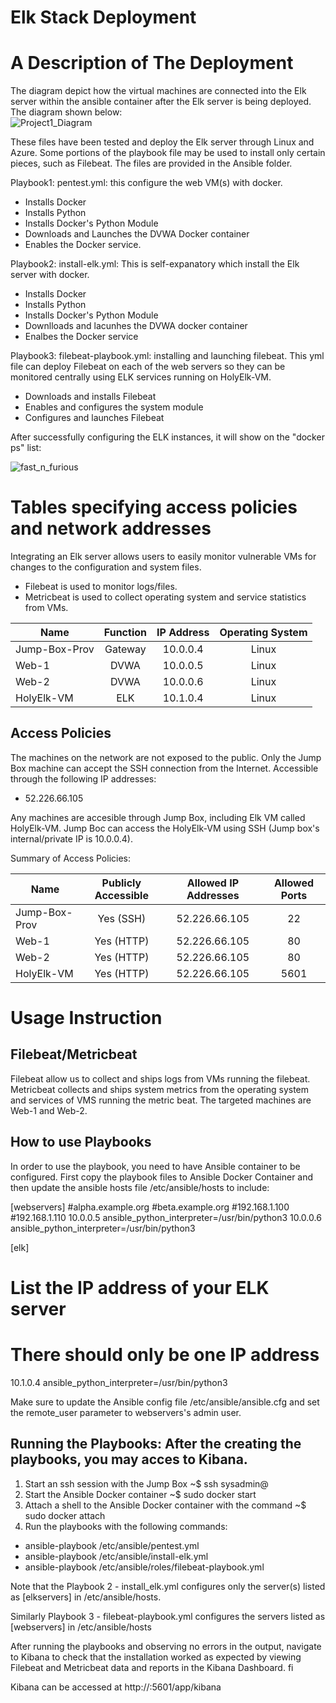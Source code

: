 # Elk Stack Deployment


# A Description of The Deployment

The diagram depict how the virtual machines are connected into the Elk server within the ansible container after the Elk server is being deployed. The diagram shown below:  
![Project1_Diagram](https://user-images.githubusercontent.com/77870466/122309043-92bdbd00-cedb-11eb-96ee-e81d9eee9202.jpg)

These files have been tested and deploy the Elk server through Linux and Azure. Some portions of the playbook file may be used to install only certain pieces, such as Filebeat. The files are provided in the Ansible folder. 

Playbook1: pentest.yml: this configure the web VM(s) with docker. 
* Installs Docker 
* Installs Python 
* Installs Docker's Python Module 
* Downloads and Launches the DVWA Docker container 
* Enables the Docker service. 

Playbook2: install-elk.yml: This is self-expanatory which install the Elk server with docker. 
* Installs Docker 
* Installs Python 
* Installs Docker's Python Module 
* Downlloads and lacunhes the DVWA docker container 
* Enalbes the Docker service 

Playbook3: filebeat-playbook.yml: installing and launching filebeat. This yml file can deploy Filebeat on each of the web servers so they can be monitored centrally using ELK services running on HolyElk-VM. 
* Downloads and installs Filebeat 
* Enables and configures the system module 
* Configures and launches Filebeat 

After successfully configuring the ELK instances, it will show on the "docker ps" list: 

![fast_n_furious](https://user-images.githubusercontent.com/77870466/122321810-7a0cd180-cef2-11eb-862a-293700d74d83.jpg)


# Tables specifying access policies and network addresses

Integrating an Elk server allows users to easily monitor vulnerable VMs for changes to the configuration and system files. 
* Filebeat is used to monitor logs/files. 
* Metricbeat is used to collect operating system and service statistics from VMs.

| Name    | Function   | IP Address | Operating System 
| ------------- |:-------------:| :-------:| :-------: | 
| Jump-Box-Prov| Gateway | 10.0.0.4| Linux 
| Web-1      | DVWA      | 10.0.0.5| Linux 
| Web-2 | DVWA      | 10.0.0.6 |Linux
| HolyElk-VM |ELK| 10.1.0.4| Linux

## Access Policies 

The machines on the network are not exposed to the public. Only the Jump Box machine can accept the SSH connection from the Internet. Accessible through the following IP addresses: 
* 52.226.66.105

Any machines are accesible through Jump Box, including Elk VM called HolyElk-VM. Jump Boc can access the HolyElk-VM using SSH (Jump box's internal/private IP is 10.0.0.4). 

Summary of Access Policies: 

| Name    | Publicly Accessible | Allowed IP Addresses | Allowed Ports
| ------------- |:-------------:| :-------:| :-------: | 
| Jump-Box-Prov| Yes (SSH)| 52.226.66.105| 22 
| Web-1      | Yes (HTTP) | 52.226.66.105| 80 
| Web-2 | Yes (HTTP)| 52.226.66.105| 80
| HolyElk-VM | Yes (HTTP)| 52.226.66.105 |5601


# Usage Instruction 

## Filebeat/Metricbeat 
Filebeat allow us to collect and ships logs from VMs running the filebeat. Metricbeat collects and ships system metrics from the operating system and services of VMS running the metric beat. The targeted machines are Web-1 and Web-2. 

## How to use Playbooks 
In order to use the playbook, you need to have Ansible container to be configured. First copy the playbook files to Ansible Docker Container and then update the ansible hosts file /etc/ansible/hosts to include: 

[webservers]
#alpha.example.org
#beta.example.org
#192.168.1.100
#192.168.1.110
10.0.0.5 ansible_python_interpreter=/usr/bin/python3
10.0.0.6 ansible_python_interpreter=/usr/bin/python3

[elk]
# List the IP address of your ELK server
# There should only be one IP address
10.1.0.4 ansible_python_interpreter=/usr/bin/python3

Make sure to update the Ansible config file /etc/ansible/ansible.cfg and set the remote_user parameter to webservers's admin user. 


## Running the Playbooks: After the creating the playbooks, you may acces to Kibana. 
1. Start an ssh session with the Jump Box ~$ ssh sysadmin@<Jump Box Public IP>
2. Start the Ansible Docker container ~$ sudo docker start <Ansible Container>
3. Attach a shell to the Ansible Docker container with the command ~$ sudo docker attach <Ansible Container Name>
4. Run the playbooks with the following commands:
* ansible-playbook /etc/ansible/pentest.yml
* ansible-playbook /etc/ansible/install-elk.yml
* ansible-playbook /etc/ansible/roles/filebeat-playbook.yml
 
Note that the Playbook 2 - install_elk.yml configures only the server(s) listed as [elkservers] in /etc/ansible/hosts.

Similarly Playbook 3 - filebeat-playbook.yml configures the servers listed as [webservers] in /etc/ansible/hosts

After running the playbooks and observing no errors in the output, navigate to Kibana to check that the installation worked as expected by viewing Filebeat and Metricbeat data and reports in the Kibana Dashboard. fi

Kibana can be accessed at http://<elk-server-ip>:5601/app/kibana

